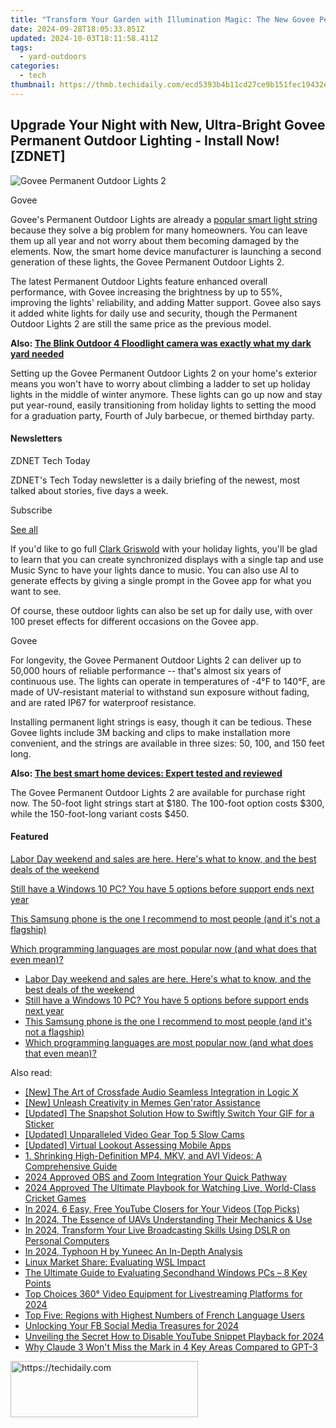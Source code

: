 ```yaml
---
title: "Transform Your Garden with Illumination Magic: The New Govee Permanent Outdoor Lighting Range That Shines Brighter Than Before, Perfect for a Quick Setup This Saturday or Sunday!"
date: 2024-09-28T18:05:33.851Z
updated: 2024-10-03T18:11:58.411Z
tags:
  - yard-outdoors
categories:
  - tech
thumbnail: https://thmb.techidaily.com/ecd5393b4b11cd27ce9b151fec19432ec4c563d2b818d2405502179fc7ce1c3d.jpg
---
```


## Upgrade Your Night with New, Ultra-Bright Govee Permanent Outdoor Lighting - Install Now![ZDNET]

![Govee Permanent Outdoor Lights 2](https://www.zdnet.com/a/img/resize/fef09a07669b4416397ae9cb2a8a65ac965c2943/2024/08/23/cb422779-bdec-43bc-924c-085b9ad340b7/7.png?auto=webp&width=1280)

Govee

Govee's Permanent Outdoor Lights are already a [popular smart light string](https://buy.geni.us/Proxy.ashx?TSID=368250&GR%5FURL=https%3A%2F%2Fwww.amazon.com%2FGovee-Permanent-Waterproof-Lighting-Assistant%2Fdp%2FB0BCQ926C1%3Ftag%3Dzd-buy-button-20%26ascsubtag%3D%5F%5FCOM%5FCLICK%5FID%5F%5F%7C0732191c-49af-4b4a-b0cb-47f0325da749%7Cdtp&dtb=1) because they solve a big problem for many homeowners. You can leave them up all year and not worry about them becoming damaged by the elements. Now, the smart home device manufacturer is launching a second generation of these lights, the Govee Permanent Outdoor Lights 2.

The latest Permanent Outdoor Lights feature enhanced overall performance, with Govee increasing the brightness by up to 55%, improving the lights' reliability, and adding Matter support. Govee also says it added white lights for daily use and security, though the Permanent Outdoor Lights 2 are still the same price as the previous model.

**Also: [The Blink Outdoor 4 Floodlight camera was exactly what my dark yard needed](https://www.zdnet.com/home-and-office/smart-home/the-blink-outdoor-4-floodlight-camera-was-exactly-what-my-dark-yard-needed/)**

Setting up the Govee Permanent Outdoor Lights 2 on your home's exterior means you won't have to worry about climbing a ladder to set up holiday lights in the middle of winter anymore. These lights can go up now and stay put year-round, easily transitioning from holiday lights to setting the mood for a graduation party, Fourth of July barbecue, or themed birthday party.

#### Newsletters

ZDNET Tech Today

ZDNET's Tech Today newsletter is a daily briefing of the newest, most talked about stories, five days a week.

 Subscribe

[See all](https://www.zdnet.com/newsletters/)

If you'd like to go full [Clark Griswold](https://vacation.fandom.com/wiki/Clark%5FGriswold) with your holiday lights, you'll be glad to learn that you can create synchronized displays with a single tap and use Music Sync to have your lights dance to music. You can also use AI to generate effects by giving a single prompt in the Govee app for what you want to see. 

Of course, these outdoor lights can also be set up for daily use, with over 100 preset effects for different occasions on the Govee app. 

Govee

For longevity, the Govee Permanent Outdoor Lights 2 can deliver up to 50,000 hours of reliable performance -- that's almost six years of continuous use. The lights can operate in temperatures of -4°F to 140°F, are made of UV-resistant material to withstand sun exposure without fading, and are rated IP67 for waterproof resistance.

Installing permanent light strings is easy, though it can be tedious. These Govee lights include 3M backing and clips to make installation more convenient, and the strings are available in three sizes: 50, 100, and 150 feet long.

**Also: [The best smart home devices: Expert tested and reviewed](https://www.zdnet.com/home-and-office/smart-home/best-smart-home-device/)**

The Govee Permanent Outdoor Lights 2 are available for purchase right now. The 50-foot light strings start at $180\. The 100-foot option costs $300, while the 150-foot-long variant costs $450.

#### Featured

[Labor Day weekend and sales are here. Here's what to know, and the best deals of the weekend](https://www.zdnet.com/article/labor-day-deals-everything-to-know-09-02-2024/ "Labor Day weekend and sales are here. Here's what to know, and the best deals of the weekend")

[Still have a Windows 10 PC? You have 5 options before support ends next year](https://www.zdnet.com/article/still-have-a-windows-10-pc-you-have-5-options-before-support-ends-next-year/ "Still have a Windows 10 PC? You have 5 options before support ends next year")

[This Samsung phone is the one I recommend to most people (and it's not a flagship)](https://www.zdnet.com/article/this-samsung-phone-is-the-one-i-recommend-to-most-people-and-its-not-a-flagship/ "This Samsung phone is the one I recommend to most people (and it's not a flagship)")

[Which programming languages are most popular now (and what does that even mean)?](https://www.zdnet.com/article/the-most-popular-programming-languages-in-2024-and-what-that-even-means/ "Which programming languages are most popular now (and what does that even mean)?")

* [Labor Day weekend and sales are here. Here's what to know, and the best deals of the weekend](https://www.zdnet.com/article/labor-day-deals-everything-to-know-09-02-2024/ "Labor Day weekend and sales are here. Here's what to know, and the best deals of the weekend")
* [Still have a Windows 10 PC? You have 5 options before support ends next year](https://www.zdnet.com/article/still-have-a-windows-10-pc-you-have-5-options-before-support-ends-next-year/ "Still have a Windows 10 PC? You have 5 options before support ends next year")
* [This Samsung phone is the one I recommend to most people (and it's not a flagship)](https://www.zdnet.com/article/this-samsung-phone-is-the-one-i-recommend-to-most-people-and-its-not-a-flagship/ "This Samsung phone is the one I recommend to most people (and it's not a flagship)")
* [Which programming languages are most popular now (and what does that even mean)?](https://www.zdnet.com/article/the-most-popular-programming-languages-in-2024-and-what-that-even-means/ "Which programming languages are most popular now (and what does that even mean)?")

<ins class="adsbygoogle"
     style="display:block"
     data-ad-format="autorelaxed"
     data-ad-client="ca-pub-7571918770474297"
     data-ad-slot="1223367746"></ins>

<ins class="adsbygoogle"
     style="display:block"
     data-ad-client="ca-pub-7571918770474297"
     data-ad-slot="8358498916"
     data-ad-format="auto"
     data-full-width-responsive="true"></ins>

<span class="atpl-alsoreadstyle">Also read:</span>
<div><ul>
<li><a href="https://some-tips.techidaily.com/new-the-art-of-crossfade-audio-seamless-integration-in-logic-x/"><u>[New] The Art of Crossfade Audio Seamless Integration in Logic X</u></a></li>
<li><a href="https://some-tips.techidaily.com/new-unleash-creativity-in-memes-genrator-assistance/"><u>[New] Unleash Creativity in Memes Gen'rator Assistance</u></a></li>
<li><a href="https://some-tips.techidaily.com/updated-the-snapshot-solution-how-to-swiftly-switch-your-gif-for-a-sticker/"><u>[Updated] The Snapshot Solution How to Swiftly Switch Your GIF for a Sticker</u></a></li>
<li><a href="https://some-tips.techidaily.com/updated-unparalleled-video-gear-top-5-slow-cams/"><u>[Updated] Unparalleled Video Gear Top 5 Slow Cams</u></a></li>
<li><a href="https://article-tips.techidaily.com/updated-virtual-lookout-assessing-mobile-apps/"><u>[Updated] Virtual Lookout Assessing Mobile Apps</u></a></li>
<li><a href="https://some-guidance.techidaily.com/1-shrinking-high-definition-mp4-mkv-and-avi-videos-a-comprehensive-guide/"><u>1. Shrinking High-Definition MP4, MKV, and AVI Videos: A Comprehensive Guide</u></a></li>
<li><a href="https://desktop-recording.techidaily.com/2024-approved-obs-and-zoom-integration-your-quick-pathway/"><u>2024 Approved OBS and Zoom Integration Your Quick Pathway</u></a></li>
<li><a href="https://some-tips.techidaily.com/2024-approved-the-ultimate-playbook-for-watching-live-world-class-cricket-games/"><u>2024 Approved The Ultimate Playbook for Watching Live, World-Class Cricket Games</u></a></li>
<li><a href="https://youtube-video-recordings.techidaily.com/in-2024-6-easy-free-youtube-closers-for-your-videos-top-picks/"><u>In 2024, 6 Easy, Free YouTube Closers for Your Videos (Top Picks)</u></a></li>
<li><a href="https://some-tips.techidaily.com/in-2024-the-essence-of-uavs-understanding-their-mechanics-and-use/"><u>In 2024, The Essence of UAVs Understanding Their Mechanics & Use</u></a></li>
<li><a href="https://facebook-clips.techidaily.com/in-2024-transform-your-live-broadcasting-skills-using-dslr-on-personal-computers/"><u>In 2024, Transform Your Live Broadcasting Skills Using DSLR on Personal Computers</u></a></li>
<li><a href="https://some-tips.techidaily.com/in-2024-typhoon-h-by-yuneec-an-in-depth-analysis/"><u>In 2024, Typhoon H by Yuneec An In-Depth Analysis</u></a></li>
<li><a href="https://windows11.techidaily.com/linux-market-share-evaluating-wsl-impact/"><u>Linux Market Share: Evaluating WSL Impact</u></a></li>
<li><a href="https://some-skills.techidaily.com/the-ultimate-guide-to-evaluating-secondhand-windows-pcs-8-key-points/"><u>The Ultimate Guide to Evaluating Secondhand Windows PCs – 8 Key Points</u></a></li>
<li><a href="https://some-tips.techidaily.com/top-choices-360-video-equipment-for-livestreaming-platforms-for-2024/"><u>Top Choices 360° Video Equipment for Livestreaming Platforms for 2024</u></a></li>
<li><a href="https://mondly-stories.techidaily.com/top-five-regions-with-highest-numbers-of-french-language-users/"><u>Top Five: Regions with Highest Numbers of French Language Users</u></a></li>
<li><a href="https://facebook-video-content.techidaily.com/unlocking-your-fb-social-media-treasures-for-2024/"><u>Unlocking Your FB Social Media Treasures for 2024</u></a></li>
<li><a href="https://some-tips.techidaily.com/unveiling-the-secret-how-to-disable-youtube-snippet-playback-for-2024/"><u>Unveiling the Secret How to Disable YouTube Snippet Playback for 2024</u></a></li>
<li><a href="https://tech-savvy.techidaily.com/why-claude-3-wont-miss-the-mark-in-4-key-areas-compared-to-gpt-3/"><u>Why Claude 3 Won't Miss the Mark in 4 Key Areas Compared to GPT-3</u></a></li>
</ul></div>

<!-- affiliate ads begin -->
<a href="https://aligracehair.sjv.io/c/5597632/2036496/19272" target="_top" id="2036496">
  <img src="//a.impactradius-go.com/display-ad/19272-2036496" border="0" alt="https://techidaily.com" width="300" height="90"/>
</a>
<img height="0" width="0" src="https://aligracehair.sjv.io/i/5597632/2036496/19272" style="position:absolute;visibility:hidden;" border="0" />
<!-- affiliate ads end -->

